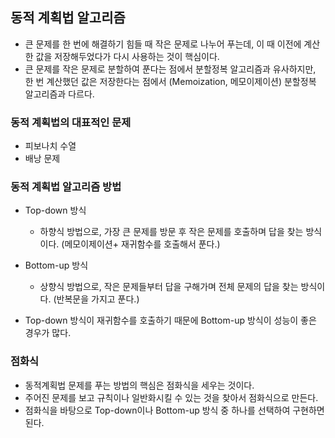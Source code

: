 ## 동적 계획법 알고리즘
- 큰 문제를 한 번에 해결하기 힘들 때 작은 문제로 나누어 푸는데, 이 때 이전에 계산한 값을 저장해두었다가 다시 사용하는 것이 핵심이다.
- 큰 문제를 작은 문제로 분할하여 푼다는 점에서 분할정복 알고리즘과 유사하지만, 한 번 계산했던 값은 저장한다는 점에서 (Memoization, 메모이제이션) 분할정복 알고리즘과 다르다.

### 동적 계획법의 대표적인 문제
- 피보나치 수열
- 배낭 문제

### 동적 계획법 알고리즘 방법
- Top-down 방식
  - 하향식 방법으로, 가장 큰 문제를 방문 후 작은 문제를 호출하며 답을 찾는 방식이다. (메모이제이션+ 재귀함수를 호출해서 푼다.)
  
- Bottom-up 방식
  - 상향식 방법으로, 작은 문제들부터 답을 구해가며 전체 문제의 답을 찾는 방식이다. (반복문을 가지고 푼다.)
- Top-down 방식이 재귀함수를 호출하기 때문에 Bottom-up 방식이 성능이 좋은 경우가 많다.

### 점화식
- 동적계획법 문제를 푸는 방법의 핵심은 점화식을 세우는 것이다.
- 주어진 문제를 보고 규칙이나 일반화시킬 수 있는 것을 찾아서 점화식으로 만든다.
- 점화식을 바탕으로 Top-down이나 Bottom-up 방식 중 하나를 선택하여 구현하면 된다.